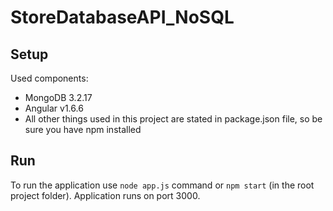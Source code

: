 # StoreDatabaseAPI_NoSQL
## Setup
Used components:
- MongoDB 3.2.17
- Angular v1.6.6
- All other things used in this project are stated in package.json file, so be sure you have npm installed


## Run
To run the application use `node app.js` command or `npm start` (in the root project folder). Application runs on port 3000.